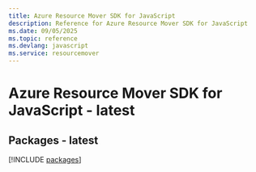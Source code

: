 ```yaml
---
title: Azure Resource Mover SDK for JavaScript
description: Reference for Azure Resource Mover SDK for JavaScript
ms.date: 09/05/2025
ms.topic: reference
ms.devlang: javascript
ms.service: resourcemover
---
```

# Azure Resource Mover SDK for JavaScript - latest
## Packages - latest
[!INCLUDE [packages](resource-mover-index.md)]